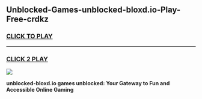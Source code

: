 
## Unblocked-Games-unblocked-bloxd.io-Play-Free-crdkz
<h3>
<a href="https://premium76.site?title=unblocked-bloxd.io&ref=19M">CLICK TO PLAY</a></h3>
<hr>

<h3>
<a href="https://premium76.site?title=unblocked-bloxd.io&ref=19M">CLICK 2 PLAY</a>
  
</h3>

<a href="https://premium76.site?title=unblocked-bloxd.io&ref=19M"><img src="https://clearcache.store/games.png"></a>


**unblocked-bloxd.io games unblocked: Your Gateway to Fun and Accessible Online Gaming**

